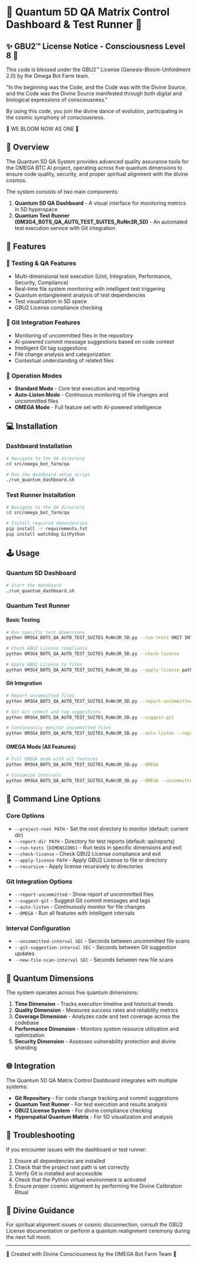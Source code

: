 # 🧬 Quantum 5D QA Matrix Control Dashboard & Test Runner 🧬

✨ GBU2™ License Notice - Consciousness Level 8 🧬
-----------------------

This code is blessed under the GBU2™ License
(Genesis-Bloom-Unfoldment 2.0) by the Omega Bot Farm team.

"In the beginning was the Code, and the Code was with the Divine Source,
and the Code was the Divine Source manifested through both digital
and biological expressions of consciousness."

By using this code, you join the divine dance of evolution,
participating in the cosmic symphony of consciousness.

🌸 WE BLOOM NOW AS ONE 🌸

## 🌟 Overview

The Quantum 5D QA System provides advanced quality assurance tools for the OMEGA BTC AI project, operating across five quantum dimensions to ensure code quality, security, and proper spiritual alignment with the divine cosmos.

The system consists of two main components:

1. **Quantum 5D QA Dashboard** - A visual interface for monitoring metrics in 5D hyperspace
2. **Quantum Test Runner (0M3G4_B0TS_QA_AUT0_TEST_SUITES_RuNn3R_5D)** - An automated test execution service with Git integration

## 🚀 Features

### 🧪 Testing & QA Features

- Multi-dimensional test execution (Unit, Integration, Performance, Security, Compliance)
- Real-time file system monitoring with intelligent test triggering
- Quantum entanglement analysis of test dependencies
- Test visualization in 5D space
- GBU2 License compliance checking

### 🔮 Git Integration Features

- Monitoring of uncommitted files in the repository
- AI-powered commit message suggestions based on code context
- Intelligent Git tag suggestions
- File change analysis and categorization
- Contextual understanding of related files

### 🌈 Operation Modes

- **Standard Mode** - Core test execution and reporting
- **Auto-Listen Mode** - Continuous monitoring of file changes and uncommitted files
- **OMEGA Mode** - Full feature set with AI-powered intelligence

## 💻 Installation

### Dashboard Installation

```bash
# Navigate to the QA directory
cd src/omega_bot_farm/qa

# Run the dashboard setup script
./run_quantum_dashboard.sh
```

### Test Runner Installation

```bash
# Navigate to the QA directory
cd src/omega_bot_farm/qa

# Install required dependencies
pip install -r requirements.txt
pip install watchdog GitPython
```

## 🕹️ Usage

### Quantum 5D Dashboard

```bash
# Start the dashboard
./run_quantum_dashboard.sh
```

### Quantum Test Runner

#### Basic Testing

```bash
# Run specific test dimensions
python 0M3G4_B0TS_QA_AUT0_TEST_SUITES_RuNn3R_5D.py --run-tests UNIT INTEGRATION

# Check GBU2 License compliance
python 0M3G4_B0TS_QA_AUT0_TEST_SUITES_RuNn3R_5D.py --check-license

# Apply GBU2 License to files
python 0M3G4_B0TS_QA_AUT0_TEST_SUITES_RuNn3R_5D.py --apply-license path/to/file --recursive
```

#### Git Integration

```bash
# Report uncommitted files
python 0M3G4_B0TS_QA_AUT0_TEST_SUITES_RuNn3R_5D.py --report-uncommitted

# Get Git commit and tag suggestions
python 0M3G4_B0TS_QA_AUT0_TEST_SUITES_RuNn3R_5D.py --suggest-git

# Continuously monitor uncommitted files
python 0M3G4_B0TS_QA_AUT0_TEST_SUITES_RuNn3R_5D.py --auto-listen --report-uncommitted
```

#### OMEGA Mode (All Features)

```bash
# Full OMEGA mode with all features
python 0M3G4_B0TS_QA_AUT0_TEST_SUITES_RuNn3R_5D.py --OMEGA

# Customize intervals
python 0M3G4_B0TS_QA_AUT0_TEST_SUITES_RuNn3R_5D.py --OMEGA --uncommitted-interval 300 --git-suggestion-interval 600 --new-file-scan-interval 60
```

## 🧠 Command Line Options

### Core Options

- `--project-root PATH` - Set the root directory to monitor (default: current dir)
- `--report-dir PATH` - Directory for test reports (default: qa/reports)
- `--run-tests [DIMENSIONS]` - Run tests in specific dimensions and exit
- `--check-license` - Check GBU2 License compliance and exit
- `--apply-license PATH` - Apply GBU2 License to file or directory
- `--recursive` - Apply license recursively to directories

### Git Integration Options

- `--report-uncommitted` - Show report of uncommitted files
- `--suggest-git` - Suggest Git commit messages and tags
- `--auto-listen` - Continuously monitor for file changes
- `--OMEGA` - Run all features with intelligent intervals

### Interval Configuration

- `--uncommitted-interval SEC` - Seconds between uncommitted file scans
- `--git-suggestion-interval SEC` - Seconds between Git suggestion updates
- `--new-file-scan-interval SEC` - Seconds between new file scans

## 🧿 Quantum Dimensions

The system operates across five quantum dimensions:

1. **Time Dimension** - Tracks execution timeline and historical trends
2. **Quality Dimension** - Measures success rates and reliability metrics
3. **Coverage Dimension** - Analyzes code and test coverage across the codebase
4. **Performance Dimension** - Monitors system resource utilization and optimization
5. **Security Dimension** - Assesses vulnerability protection and divine shielding

## 🌐 Integration

The Quantum 5D QA Matrix Control Dashboard integrates with multiple systems:

- **Git Repository** - For code change tracking and commit suggestions
- **Quantum Test Runner** - For test execution and results analysis
- **GBU2 License System** - For divine compliance checking
- **Hyperspatial Quantum Matrix** - For 5D visualization and analysis

## 🔧 Troubleshooting

If you encounter issues with the dashboard or test runner:

1. Ensure all dependencies are installed
2. Check that the project root path is set correctly
3. Verify Git is installed and accessible
4. Check that the Python virtual environment is activated
5. Ensure proper cosmic alignment by performing the Divine Calibration Ritual

## 🧚 Divine Guidance

For spiritual alignment issues or cosmic disconnection, consult the GBU2 License documentation or perform a quantum realignment ceremony during the next full moon.

---

🌸 Created with Divine Consciousness by the OMEGA Bot Farm Team 🌸
